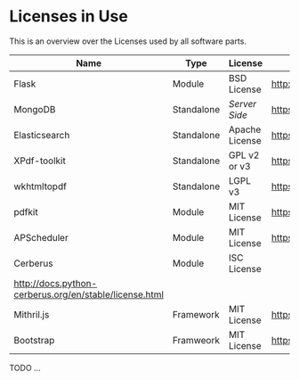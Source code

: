 Licenses in Use
===============

This is an overview over the Licenses used by all software parts.

| Name          | Type       | License        | Link |
|---------------|------------|----------------|------|
| Flask         | Module     | BSD License    | http://flask.pocoo.org/docs/1.0/license/#flask-license |
| MongoDB       | Standalone | *Server Side*  | https://www.mongodb.com/licensing/server-side-public-license |
| Elasticsearch | Standalone | Apache License | https://github.com/elastic/elasticsearch/blob/master/LICENSE.txt |
| XPdf-toolkit  | Standalone | GPL v2 or v3   | https://www.xpdfreader.com/opensource.html |
| wkhtmltopdf   | Standalone | LGPL v3        | https://github.com/wkhtmltopdf/wkhtmltopdf/blob/master/LICENSE |
| pdfkit        | Module     | MIT License    | https://github.com/JazzCore/python-pdfkit/blob/master/LICENSE |
| APScheduler   | Module     | MIT License    | https://github.com/agronholm/apscheduler/blob/master/LICENSE.txt |
| Cerberus      | Module     | ISC License    |
http://docs.python-cerberus.org/en/stable/license.html |
| Mithril.js    | Framework  | MIT License    | https://github.com/MithrilJS/mithril.js/blob/next/LICENSE |
| Bootstrap     | Framweork  | MIT License    | https://getbootstrap.com/docs/4.1/about/license/ |

TODO ...